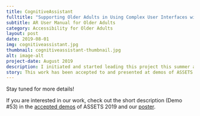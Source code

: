 ```yaml
---
title: CognitiveAssistant
fulltitle: "Supporting Older Adults in Using Complex User Interfaces with Augmented Reality"
subtitle: AR User Manual for Older Adults
category: Accessibility for Older Adults
layout: post
date: 2019-08-01
img: cognitiveassistant.jpg
thumbnail: cognitiveassistant-thumbnail.jpg
alt: image-alt
project-date: August 2019
description: I initiated and started leading this project this summer at the beginning of my master's program, and have been actively working on it since then. 
story: This work has been accepted to and presented at demos of ASSETS 2019, and I'm currently working on a paper submission of the work.
---
```


Stay tuned for more details! 

If you are interested in our work, check out the short description (Demo #53) in the [accepted demos](https://assets19.sigaccess.org/accepted_posters.html#wednesday_demos) of ASSETS 2019 and our [poster]({{site.baseurl}}/files/projects/cogassist/poster.pdf). 